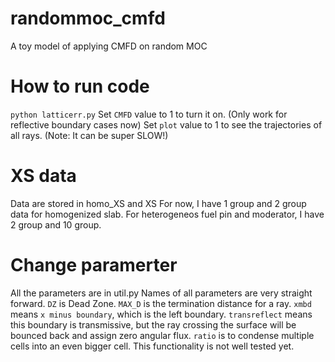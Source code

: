 # randommoc_cmfd
A toy model of applying CMFD on random MOC
# How to run code
`python latticerr.py`
Set `CMFD` value to 1 to turn it on. (Only work for reflective boundary cases now)
Set `plot` value to 1 to see the trajectories of all rays. (Note: It can be super SLOW!)
# XS data
Data are stored in homo_XS and XS
For now, I have 1 group and 2 group data for homogenized slab. 
For heterogeneos fuel pin and moderator, I have 2 group and 10 group.
# Change paramerter
All the parameters are in util.py
Names of all parameters are very straight forward. 
`DZ` is Dead Zone.
`MAX_D` is the termination distance for a ray.
`xmbd` means `x minus boundary`, which is the left boundary. 
`transreflect` means this boundary is transmissive, but the ray crossing the surface will be bounced back and assign zero angular flux.
`ratio` is to condense multiple cells into an even bigger cell. This functionality is not well tested yet.
